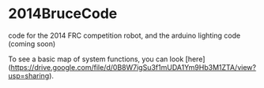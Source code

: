 2014BruceCode
=============

code for the 2014 FRC competition robot, and the arduino lighting code (coming soon)

To see a basic map of system functions, you can look [here] (https://drive.google.com/file/d/0B8W7igSu3f1mUDA1Ym9Hb3M1ZTA/view?usp=sharing).
